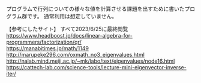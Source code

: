 プログラムで行列についての様々な値を計算させる課題を出すために書いたプログラム群です。
通常利用は想定していません。

【参考にしたサイト】  すべて2023/6/25に最終閲覧  
https://www.headboost.jp/docs/linear-algebra-for-programmers/factorization/qr/  
https://manabitimes.jp/math/1149  
http://marupeke296.com/oxmath_no3_eigenvalues.html  
http://nalab.mind.meiji.ac.jp/~mk/labo/text/eigenvalues/node16.html  
https://cattech-lab.com/science-tools/lecture-mini-eigenvector-inverse-iter/  
